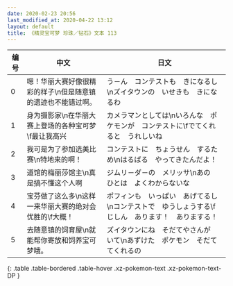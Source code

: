 ```yaml
---
date: 2020-02-23 20:56
last_modified_at: 2020-04-22 13:12
layout: default
title: 《精灵宝可梦 珍珠／钻石》文本 113
---
```

| 编号 | 中文 | 日文 |
| ---- | ---- | ---- |
| 0 | 嗯！华丽大赛好像很精彩的样子\n但是随意镇的遗迹也不能错过啊。 | う－ん　コンテストも　きになるし\nズイタウンの　いせきも　きになるわ |
| 1 | 身为摄影家\n在华丽大赛上登场的各种宝可梦\f最让我高兴 | カメラマンとしては\nいろんな　ポケモンが　コンテストに\fでてくれると　うれしいね |
| 2 | 我可是为了参加选美比赛\n特地来的啊！ | コンテストに　ちょうせん　するため\nはるばる　やってきたんだよ！ |
| 3 | 道馆的梅丽莎馆主\n真是搞不懂这个人啊 | ジムリ－ダ－の　メリッサ\nあの　ひとは　よくわからないな |
| 4 | 宝芬做了这么多\n这样一来华丽大赛的绝对会优胜的\f大概！ | ポフィンも　いっぱい　あげてるし\nコンテストで　ゆうしょうする\fじしん　あります！　ありまする！ |
| 5 | 去随意镇的饲育屋\n就能帮你寄放和饲养宝可梦哦。 | ズイタウンにね　そだてやさんが　いて\nあずけた　ポケモン　そだててくれるの |
{: .table .table-bordered .table-hover .xz-pokemon-text .xz-pokemon-text-DP }